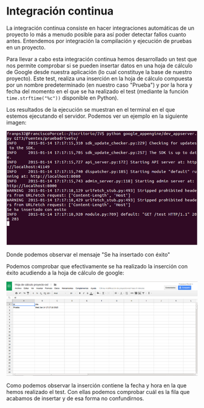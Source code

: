 # Integración continua

La integración continua consiste en hacer integraciones automáticas de un proyecto lo más a menudo posible para así poder detectar fallos cuanto antes. Entendemos por integración la compilación y ejecución de pruebas en un proyecto. 

Para llevar a cabo esta integración continua hemos desarrollado un test que nos permite comprobar si se pueden insertar datos en una hoja de cálculo de Google desde nuestra aplicación (lo cual constituye la base de nuestro proyecto). Este test, realiza una inserción en la hoja de cálculo compuesta por un nombre predeterminado (en nuestro caso "Prueba") y por la hora y fecha del momento en el que se ha realizado el test (mediante la función ```time.strftime("%c"))``` disponible en Python). 

Los resultados de la ejecución se muestran en el terminal en el que estemos ejecutando el servidor. Podemos ver un ejemplo en la siguiente imagen:

![](https://github.com/miguelfabre/Proyecto/blob/master/imagenes/Hito_3/imagenes/hito3-ejecucion-test.png)

Donde podemos observar el mensaje "Se ha insertado con éxito"

Podemos comprobar que efectivamente se ha realizado la inserción con éxito acudiendo a la hoja de cálculo de google:

![](https://github.com/miguelfabre/Proyecto/blob/master/imagenes/Hito_3/imagenes/hito3-comprobacion-test.png)

Como podemos observar la inserción contiene la fecha y hora en la que hemos realizado el test. Con ellas podemos comprobar cuál es la fila que acabamos de insertar y de esa forma no confundirnos.


